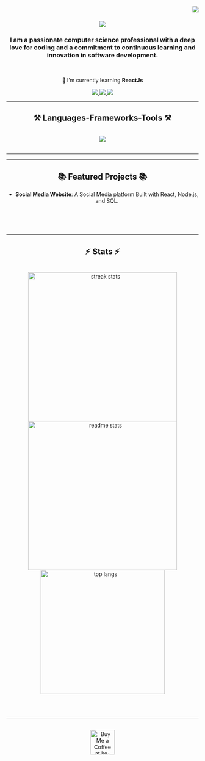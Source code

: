 <img align="right" src="https://visitor-badge.laobi.icu/badge?page_id=danymansour1.danymansour1" />

<h1 align="center">
    <img src="https://readme-typing-svg.herokuapp.com/?font=Righteous&size=35&center=true&vCenter=true&width=500&height=70&duration=4000&lines=Hi+There!+👋;+I'm+Dany+Mansour!;" />
</h1>

<h3 align="center">I am a passionate computer science professional with a deep love for coding and a commitment to continuous learning and innovation in software development. </h3>

<br/>

<div align="center">
 
 
 🌱 I’m currently learning **ReactJs**


 </div>
 
<div align="center"> 
  <a href="mailto:danymansour02@gmail.com">
    <img src="https://img.shields.io/badge/Gmail-333333?style=for-the-badge&logo=gmail&logoColor=red" />
  </a>
  <a href="https://www.linkedin.com/in/dany-mansour-80585820b/" target="_blank">
    <img src="https://img.shields.io/badge/LinkedIn-0077B5?style=for-the-badge&logo=linkedin&logoColor=white" target="_blank" />
  </a>
  <a href="https://danymansour1.github.io" target="_blank">
     <img src="https://img.shields.io/badge/Portfolio-FF5722?style=for-the-badge&logo=todoist&logoColor=white" target="_blank" /> <!-- sqlite, safari, google-chrome are other good icon options -->
  </a>
</div>

 <hr/>
 
<h2 align="center">⚒️ Languages-Frameworks-Tools ⚒️</h2>
<br/>
<div align="center">
    <img src="https://skillicons.dev/icons?i=react,html,css,vscode,c#,mysql" />
</div>

<br/>
<hr/>
  

<hr/>

<div align="center">
  <h2>📚 Featured Projects 📚</h2>
  <ul>
    <li><b>Social Media Website</b></a>: A Social Media platform Built with React, Node.js, and SQL.</li>
  </ul>
  <br/><br/><br/>
</div>

<hr/>
<h2 align="center">⚡ Stats ⚡</h2>
<br>
<div align="center">
  <img width="390" src="https://streak-stats.demolab.com/?user=danymansour1&count_private=true&theme=react&border_radius=10" alt="streak stats"/>
  <img width="390" src="https://github-readme-stats.vercel.app/api?username=danymansour1&count_private=true&show_icons=true&theme=react&rank_icon=github&border_radius=10" alt="readme stats" />
  <br/>
  <img width="325" src="https://github-readme-stats.vercel.app/api/top-langs/?username=danymansour1&hide=HTML&langs_count=8&layout=compact&theme=react&border_radius=10&size_weight=0.5&count_weight=0.5&exclude_repo=github-readme-stats" alt="top langs" />
</div>


<br/><br/>

<hr/>

<br/>

<div align="center">
<a href='https://ko-fi.com/V7V4RAK9C' target='_blank'><img height='64' style='border:0px;height:64px;' src='https://storage.ko-fi.com/cdn/kofi1.png?v=3' border='0' alt='Buy Me a Coffee at ko-fi.com' /></a>
</div>

<br/>

